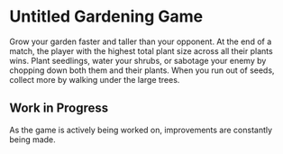 # Untitled Gardening Game

Grow your garden faster and taller than your opponent. At the end of a match, the player with the highest total plant size across all their plants wins. Plant seedlings, water your shrubs, or sabotage your enemy by chopping down both them and their plants. When you run out of seeds, collect more by walking under the large trees.


## Work in Progress

As the game is actively being worked on, improvements are constantly being made.
